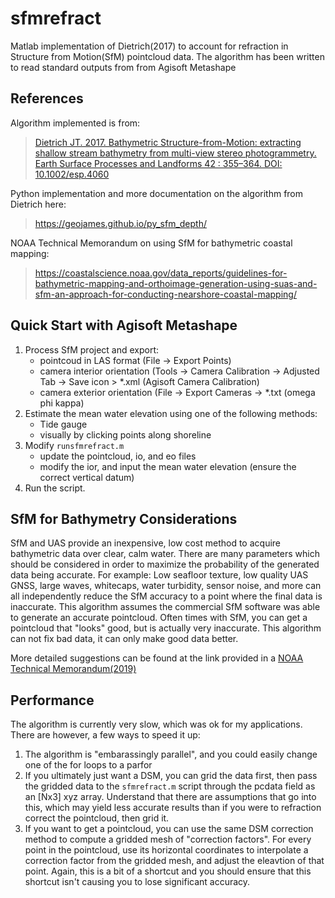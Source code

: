 # sfmrefract
Matlab implementation of Dietrich(2017) to account for refraction in Structure from Motion(SfM) pointcloud data. The algorithm has been written to read standard outputs from from Agisoft Metashape

## References
Algorithm implemented is from:
> [Dietrich JT. 2017. Bathymetric Structure-from-Motion: extracting shallow stream bathymetry from multi-view stereo photogrammetry. Earth Surface Processes and Landforms 42 : 355–364. DOI: 10.1002/esp.4060](https://onlinelibrary.wiley.com/doi/abs/10.1002/esp.4060)

Python implementation and more documentation on the algorithm from Dietrich here:
> https://geojames.github.io/py_sfm_depth/

NOAA Technical Memorandum on using SfM for bathymetric coastal mapping:
> https://coastalscience.noaa.gov/data_reports/guidelines-for-bathymetric-mapping-and-orthoimage-generation-using-suas-and-sfm-an-approach-for-conducting-nearshore-coastal-mapping/

## Quick Start with Agisoft Metashape
1. Process SfM project and export:
   * pointcoud in LAS format (File -> Export Points)
   * camera interior orientation (Tools -> Camera Calibration -> Adjusted Tab -> Save icon > \*.xml (Agisoft Camera Calibration)
   * camera exterior orientation (File -> Export Cameras -> \*.txt (omega phi kappa)
2. Estimate the mean water elevation using one of the following methods:
   * Tide gauge
   * visually by clicking points along shoreline
3. Modify `runsfmrefract.m`
   * update the pointcloud, io, and eo files
   * modify the ior, and input the mean water elevation (ensure the correct vertical datum)
4. Run the script.

## SfM for Bathymetry Considerations
SfM and UAS provide an inexpensive, low cost method to acquire bathymetric data over clear, calm water.  There are many parameters which should be considered in order to maximize the probability of the generated data being accurate.  For example: Low seafloor texture, low quality UAS GNSS, large waves, whitecaps, water turbidity, sensor noise, and more can all independently reduce the SfM accuracy to a point where the final data is inaccurate. This algorithm assumes the commercial SfM software was able to generate an accurate pointcloud.  Often times with SfM, you can get a pointcloud that "looks" good, but is actually very inaccurate.  This algorithm can not fix bad data, it can only make good data better.

More detailed suggestions can be found at the link provided in a [NOAA Technical Memorandum(2019)](https://coastalscience.noaa.gov/data_reports/guidelines-for-bathymetric-mapping-and-orthoimage-generation-using-suas-and-sfm-an-approach-for-conducting-nearshore-coastal-mapping/)

## Performance
The algorithm is currently very slow, which was ok for my applications.  There are however, a few ways to speed it up:
1. The algorithm is "embarassingly parallel", and you could easily change one of the for loops to a parfor
2. If you ultimately just want a DSM, you can grid the data first, then pass the gridded data to the `sfmrefract.m` script through the pcdata field as an [Nx3] xyz array.  Understand that there are assumptions that go into this, which may yield less accurate results than if you were to refraction correct the pointcloud, then grid it.  
3. If you want to get a pointcloud, you can use the same DSM correction method to compute a gridded mesh of "correction factors". For every point in the pointcloud, use its horizontal coordinates to interpolate a correction factor from the gridded mesh, and adjust the eleavtion of that point.  Again, this is a bit of a shortcut and you should ensure that this shortcut isn't causing you to lose significant accuracy.
